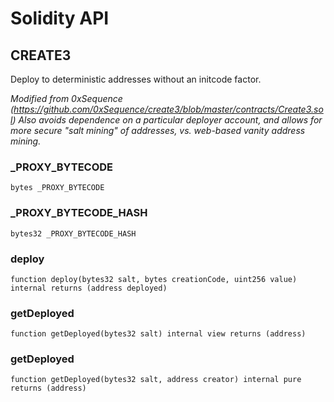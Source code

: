 # Solidity API

## CREATE3

Deploy to deterministic addresses without an initcode factor.

_Modified from 0xSequence (https://github.com/0xSequence/create3/blob/master/contracts/Create3.sol)
Also avoids dependence on a particular deployer account, and allows for more secure "salt mining" of addresses,
vs. web-based vanity address mining._

### _PROXY_BYTECODE

```solidity
bytes _PROXY_BYTECODE
```

### _PROXY_BYTECODE_HASH

```solidity
bytes32 _PROXY_BYTECODE_HASH
```

### deploy

```solidity
function deploy(bytes32 salt, bytes creationCode, uint256 value) internal returns (address deployed)
```

### getDeployed

```solidity
function getDeployed(bytes32 salt) internal view returns (address)
```

### getDeployed

```solidity
function getDeployed(bytes32 salt, address creator) internal pure returns (address)
```

